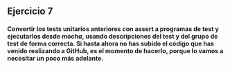## Ejercicio 7

#### Convertir los tests unitarios anteriores con assert a programas de test y ejecutarlos desde *mocha*, usando descripciones del test y del grupo de test de forma correcta. Si hasta ahora no has subido el código que has venido realizando a GitHub, es el momento de hacerlo, porque lo vamos a necesitar un poco más adelante.
